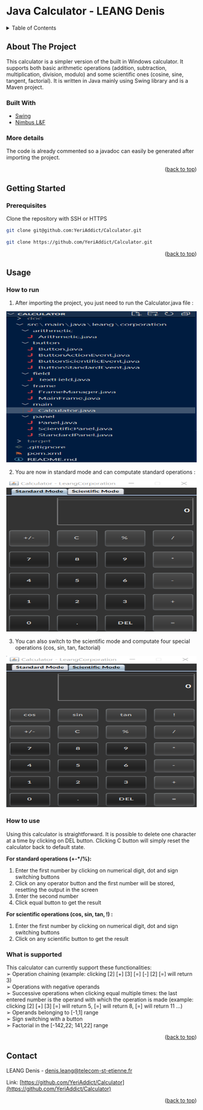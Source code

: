 # Java Calculator - LEANG Denis

<!-- TABLE OF CONTENTS -->
<details>
  <summary>Table of Contents</summary>
  <ol>
    <li>
      <a href="#about-the-project">About The Project</a>
      <ul>
        <li><a href="#built-with">Built With</a></li>
        <li><a href="#more-details">More details</a></li>
      </ul>
    </li>
    <li>
      <a href="#getting-started">Getting Started</a>
      <ul>
        <li><a href="#prerequisites">Prerequisites</a></li>
      </ul>
    </li>
    <li><a href="#usage">Usage</a>
      <ul>
        <li><a href="#how-to-run">How to run</a></li>
        <li><a href="#how-to-use">How to use</a></li>
        <li><a href="#what-is-supported">What is supported</a></li>
      </ul>
    </li>
    <li><a href="#contact">Contact</a></li>
  </ol>
</details>

<!-- ABOUT THE PROJECT -->
## About The Project

This calculator is a simpler version of the built in Windows calculator. It supports both basic arithmetic operations (addition, subtraction, multiplication, division, modulo) and some scientific ones (cosine, sine, tangent, factorial). It is written in Java mainly using Swing library and is a Maven project.

### Built With

* [Swing](https://docs.oracle.com/javase/7/docs/api/javax/swing/package-summary.html)
* [Nimbus L&F](https://docs.oracle.com/javase/tutorial/uiswing/lookandfeel/nimbus.html)

### More details

The code is already commented so a javadoc can easily be generated after importing the project.

<p align="right">(<a href="#top">back to top</a>)</p>

<!-- GETTING STARTED -->
## Getting Started

### Prerequisites

Clone the repository with SSH or HTTPS
   ```sh
   git clone git@github.com:YeriAddict/Calculator.git
   ```
   ```sh
   git clone https://github.com/YeriAddict/Calculator.git
   ```
<p align="right">(<a href="#top">back to top</a>)</p>

<!-- USAGE EXAMPLES -->
## Usage

### How to run

1. After importing the project, you just need to run the Calculator.java file  :

<img src="images/starter.PNG" alt="Logo" width="900" height="400">

2. You are now in standard mode and can computate standard operations :

<img src="images/standard.PNG" alt="Logo" width="900" height="400">

3. You can also switch to the scientific mode and computate four special operations (cos, sin, tan, factorial)

<img src="images/scientific.PNG" alt="Logo" width="900" height="400">

### How to use

Using this calculator is straightforward. It is possible to delete one character at a time by clicking on DEL button. Clicking C button will simply reset the calculator back to default state.

**For standard operations (+-*/%):**
1. Enter the first number by clicking on numerical digit, dot and sign switching buttons
2. Click on any operator button and the first number will be stored, resetting the output in the screen
3. Enter the second number
4. Click equal button to get the result

**For scientific operations (cos, sin, tan, !) :**
1. Enter the first number by clicking on numerical digit, dot and sign switching buttons
2. Click on any scientific button to get the result

### What is supported 

This calculator can currently support these functionalities:  
➢ Operation chaining (example: clicking [2] [+] [3] [=] [-] [2] [=] will return 3)  
➢ Operations with negative operands  
➢ Successive operations when clicking equal multiple times: the last entered number is the operand with which the operation is made (example: clicking [2] [+] [3] [=] will return 5, [=] will return 8, [=] will return 11 …)  
➢ Operands belonging to [-1,1] range  
➢ Sign switching with a button  
➢ Factorial in the [-142,22; 141,22] range  

<p align="right">(<a href="#top">back to top</a>)</p>

<!-- CONTACT -->
## Contact

LEANG Denis - denis.leang@telecom-st-etienne.fr 

Link: [https://github.com/YeriAddict/Calculator](https://github.com/YeriAddict/Calculator)

<p align="right">(<a href="#top">back to top</a>)</p>
